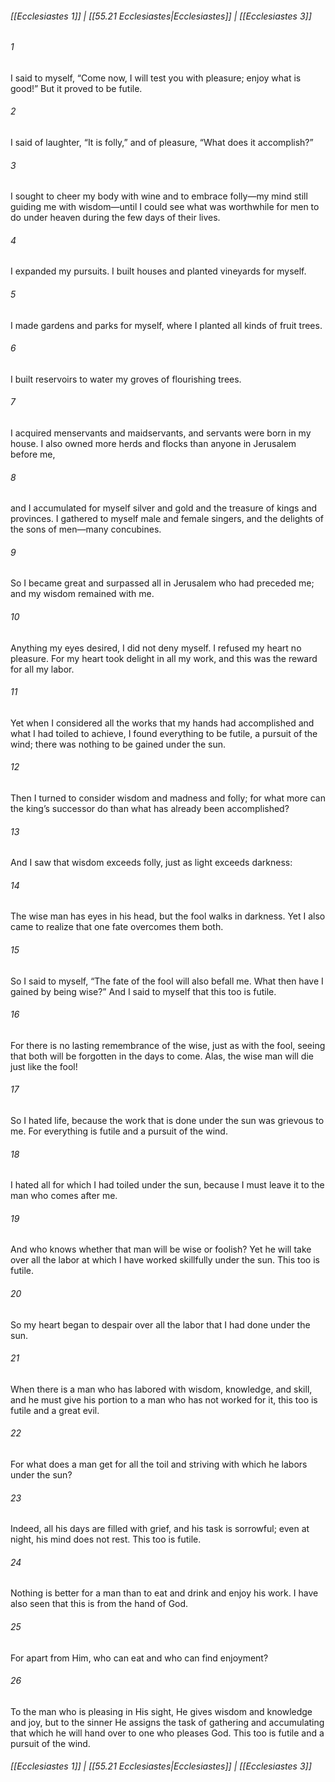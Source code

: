 
###### [[Ecclesiastes 1]] | [[55.21 Ecclesiastes|Ecclesiastes]] | [[Ecclesiastes 3]]

###### 1
I said to myself, “Come now, I will test you with pleasure; enjoy what is good!” But it proved to be futile.
###### 2
I said of laughter, “It is folly,” and of pleasure, “What does it accomplish?”
###### 3
I sought to cheer my body with wine and to embrace folly—my mind still guiding me with wisdom—until I could see what was worthwhile for men to do under heaven during the few days of their lives.
###### 4
I expanded my pursuits. I built houses and planted vineyards for myself.
###### 5
I made gardens and parks for myself, where I planted all kinds of fruit trees.
###### 6
I built reservoirs to water my groves of flourishing trees.
###### 7
I acquired menservants and maidservants, and servants were born in my house. I also owned more herds and flocks than anyone in Jerusalem before me,
###### 8
and I accumulated for myself silver and gold and the treasure of kings and provinces. I gathered to myself male and female singers, and the delights of the sons of men—many concubines.
###### 9
So I became great and surpassed all in Jerusalem who had preceded me; and my wisdom remained with me.
###### 10
Anything my eyes desired, I did not deny myself. I refused my heart no pleasure. For my heart took delight in all my work, and this was the reward for all my labor.
###### 11
Yet when I considered all the works that my hands had accomplished and what I had toiled to achieve, I found everything to be futile, a pursuit of the wind; there was nothing to be gained under the sun.
###### 12
Then I turned to consider wisdom and madness and folly; for what more can the king’s successor do than what has already been accomplished?
###### 13
And I saw that wisdom exceeds folly, just as light exceeds darkness:
###### 14
The wise man has eyes in his head, but the fool walks in darkness. Yet I also came to realize that one fate overcomes them both.
###### 15
So I said to myself, “The fate of the fool will also befall me. What then have I gained by being wise?” And I said to myself that this too is futile.
###### 16
For there is no lasting remembrance of the wise, just as with the fool, seeing that both will be forgotten in the days to come. Alas, the wise man will die just like the fool!
###### 17
So I hated life, because the work that is done under the sun was grievous to me. For everything is futile and a pursuit of the wind.
###### 18
I hated all for which I had toiled under the sun, because I must leave it to the man who comes after me.
###### 19
And who knows whether that man will be wise or foolish? Yet he will take over all the labor at which I have worked skillfully under the sun. This too is futile.
###### 20
So my heart began to despair over all the labor that I had done under the sun.
###### 21
When there is a man who has labored with wisdom, knowledge, and skill, and he must give his portion to a man who has not worked for it, this too is futile and a great evil.
###### 22
For what does a man get for all the toil and striving with which he labors under the sun?
###### 23
Indeed, all his days are filled with grief, and his task is sorrowful; even at night, his mind does not rest. This too is futile.
###### 24
Nothing is better for a man than to eat and drink and enjoy his work. I have also seen that this is from the hand of God.
###### 25
For apart from Him, who can eat and who can find enjoyment?
###### 26
To the man who is pleasing in His sight, He gives wisdom and knowledge and joy, but to the sinner He assigns the task of gathering and accumulating that which he will hand over to one who pleases God. This too is futile and a pursuit of the wind.

###### [[Ecclesiastes 1]] | [[55.21 Ecclesiastes|Ecclesiastes]] | [[Ecclesiastes 3]]
